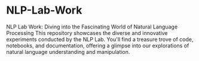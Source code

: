 # NLP-Lab-Work
 NLP Lab Work: Diving into the Fascinating World of Natural Language Processing This repository showcases the diverse and innovative experiments conducted by the NLP Lab. You'll find a treasure trove of code, notebooks, and documentation, offering a glimpse into our explorations of natural language understanding and manipulation.
